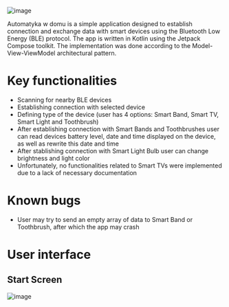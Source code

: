 ![image](https://github.com/Abuhadziar/Automatyka_w_domu/assets/130935744/301644c9-c3e6-46f0-bd10-bac4cf5c2dc4)


Automatyka w domu is a simple application designed to establish connection and exchange data with smart devices using the Bluetooth Low Energy (BLE) protocol. 
The app is written in Kotlin using the Jetpack Compose toolkit. The implementation was done according to the Model-View-ViewModel architectural pattern.
# Key functionalities
* Scanning for nearby BLE devices
* Establishing connection with selected device
* Defining type of the device (user has 4 options: Smart Band, Smart TV, Smart Light and Toothbrush)
* After establishing connection with Smart Bands and Toothbrushes user can read devices battery level, date and time displayed on the device, as well as rewrite this date and time
* After stablishing connection with Smart Light Bulb user can change brightness and light color
* Unfortunately, no functionalities related to Smart TVs were implemented due to a lack of necessary documentation
# Known bugs
* User may try to send an empty array of data to Smart Band or Toothbrush, after which the app may crash
# User interface
## Start Screen
![image](https://github.com/Abuhadziar/Automatyka_w_domu/assets/130935744/aa8fbb0b-19bb-430b-a99d-db73a31b2346)

